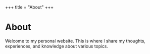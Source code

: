 +++
title = "About"
+++

# About

Welcome to my personal website. This is where I share my thoughts, experiences, and knowledge about various topics.
